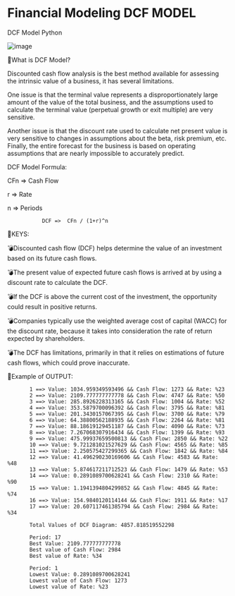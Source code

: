 # Financial Modeling DCF MODEL
DCF Model Python


![image](https://user-images.githubusercontent.com/75094927/153588392-1779d3f0-fa08-4066-a808-a5e5352e66f4.png)





🍎What is DCF Model?

 Discounted cash flow analysis is the best method available for assessing the intrinsic value of a business, it has several limitations.
 
 One issue is that the terminal value represents a disproportionately large amount of the value of the total business, and the assumptions used to calculate the terminal value (perpetual growth or exit multiple) are very sensitive.

Another issue is that the discount rate used to calculate net present value is very sensitive to changes in assumptions about the beta, risk premium, etc. Finally, the entire forecast for the business is based on operating assumptions that are nearly impossible to accurately predict.

DCF Model Formula:

CFn => Cash Flow

r => Rate

n => Periods

               DCF =>  CFn / (1+r)^n


🍎KEYS:

💣Discounted cash flow (DCF) helps determine the value of an investment based on its future cash flows.

💣The present value of expected future cash flows is arrived at by using a discount rate to calculate the DCF.

💣If the DCF is above the current cost of the investment, the opportunity could result in positive returns.

💣Companies typically use the weighted average cost of capital (WACC) for the discount rate, because it takes into consideration the rate of return expected by shareholders.

💣The DCF has limitations, primarily in that it relies on estimations of future cash flows, which could prove inaccurate.




🥇Example of OUTPUT:


           1 ==> Value: 1034.959349593496 && Cash Flow: 1273 && Rate: %23
           2 ==> Value: 2109.777777777778 && Cash Flow: 4747 && Rate: %50
           3 ==> Value: 285.8926228313165 && Cash Flow: 1004 && Rate: %52
           4 ==> Value: 353.5879700096392 && Cash Flow: 3795 && Rate: %81
           5 ==> Value: 201.3430157067395 && Cash Flow: 3700 && Rate: %79
           6 ==> Value: 64.38800562188935 && Cash Flow: 2264 && Rate: %81
           7 ==> Value: 88.18619129451187 && Cash Flow: 4090 && Rate: %73
           8 ==> Value: 7.267068307916434 && Cash Flow: 1399 && Rate: %93
           9 ==> Value: 475.99937659500813 && Cash Flow: 2850 && Rate: %22
           10 ==> Value: 9.721281021527629 && Cash Flow: 4565 && Rate: %85
           11 ==> Value: 2.250575427299365 && Cash Flow: 1842 && Rate: %84
           12 ==> Value: 41.496290230169606 && Cash Flow: 4583 && Rate: %48
           13 ==> Value: 5.874617211712523 && Cash Flow: 1479 && Rate: %53
           14 ==> Value: 0.2891089700628241 && Cash Flow: 2310 && Rate: %90
           15 ==> Value: 1.1941394804299852 && Cash Flow: 4845 && Rate: %74
           16 ==> Value: 154.9840120114144 && Cash Flow: 1911 && Rate: %17
           17 ==> Value: 20.607117461385794 && Cash Flow: 2984 && Rate: %34

           Total Values of DCF Diagram: 4857.818519552298

           Period: 17
           Best Value: 2109.777777777778
           Best value of Cash Flow: 2984
           Best value of Rate: %34

           Period: 1
           Lowest Value: 0.2891089700628241
           Lowest value of Cash Flow: 1273
           Lowest value of Rate: %23

 






